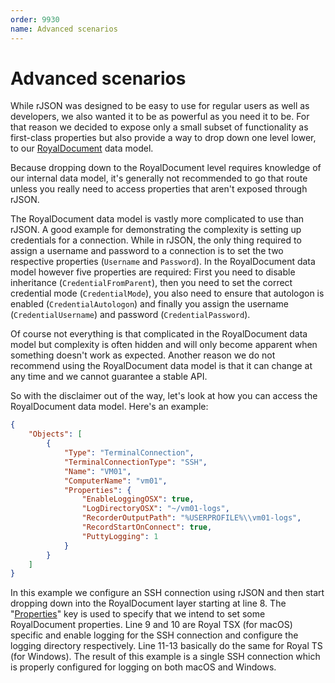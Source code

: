 ```yaml
---
order: 9930
name: Advanced scenarios
---
```


# Advanced scenarios

While rJSON was designed to be easy to use for regular users as well as developers, we also wanted it to be as powerful as you need it to be. For that reason we decided to expose only a small subset of functionality as first-class properties but also provide a way to drop down one level lower, to our [RoyalDocument](~/scripting/objects/index.html) data model.

Because dropping down to the RoyalDocument level requires knowledge of our internal data model, it's generally not recommended to go that route unless you really need to access properties that aren't exposed through rJSON.

The RoyalDocument data model is vastly more complicated to use than rJSON. A good example for demonstrating the complexity is setting up credentials for a connection. While in rJSON, the only thing required to assign a username and password to a connection is to set the two respective properties (`Username` and `Password`). In the RoyalDocument data model however five properties are required: First you need to disable inheritance (`CredentialFromParent`), then you need to set the correct credential mode (`CredentialMode`), you also need to ensure that autologon is enabled (`CredentialAutologon`) and finally you assign the username (`CredentialUsername`) and password (`CredentialPassword`).

Of course not everything is that complicated in the RoyalDocument data model but complexity is often hidden and will only become apparent when something doesn't work as expected. Another reason we do not recommend using the RoyalDocument data model is that it can change at any time and we cannot guarantee a stable API.

So with the disclaimer out of the way, let's look at how you can access the RoyalDocument data model. Here's an example:

```json
{
	"Objects": [
		{
			"Type": "TerminalConnection",
			"TerminalConnectionType": "SSH",
			"Name": "VM01",
			"ComputerName": "vm01",
			"Properties": {
				"EnableLoggingOSX": true,
				"LogDirectoryOSX": "~/vm01-logs",
				"RecorderOutputPath": "%USERPROFILE%\\vm01-logs",
				"RecordStartOnConnect": true,
				"PuttyLogging": 1
			}
		}
	]
}
```

In this example we configure an SSH connection using rJSON and then start dropping down into the RoyalDocument layer starting at line 8. The "[Properties](TODO)" key is used to specify that we intend to set some RoyalDocument properties. Line 9 and 10 are Royal TSX (for macOS) specific and enable logging for the SSH connection and configure the logging directory respectively. Line 11-13 basically do the same for Royal TS (for Windows).
The result of this example is a single SSH connection which is properly configured for logging on both macOS and Windows.